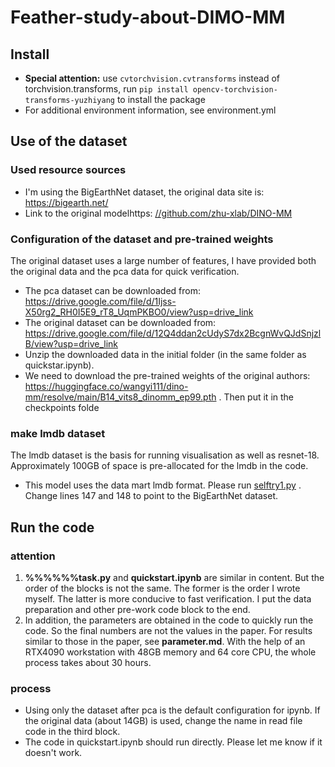 # Feather-study-about-DIMO-MM
## Install
* **Special attention:** use `cvtorchvision.cvtransforms` instead of torchvision.transforms, run `pip install opencv-torchvision-transforms-yuzhiyang` to install the package
* For additional environment information, see environment.yml
## Use of the dataset
### Used resource sources
* I'm using the BigEarthNet dataset, the original data site is: https://bigearth.net/
* Link to the original modelhttps: [//github.com/zhu-xlab/DINO-MM](https://github.com/zhu-xlab/DINO-MM)
### Configuration of the dataset and pre-trained weights
The original dataset uses a large number of features, I have provided both the original data and the pca data for quick verification.
* The pca dataset can be downloaded from: https://drive.google.com/file/d/1Ijss-X50rg2_RH0I5E9_rT8_UqmPKBO0/view?usp=drive_link
* The original dataset can be downloaded from: https://drive.google.com/file/d/12Q4ddan2cUdyS7dx2BcgnWvQJdSnjzlB/view?usp=drive_link
* Unzip the downloaded data in the initial folder (in the same folder as quickstar.ipynb).
* We need to download the pre-trained weights of the original authors: https://huggingface.co/wangyi111/dino-mm/resolve/main/B14_vits8_dinomm_ep99.pth . Then put it in the checkpoints folde
### make lmdb dataset 
The lmdb dataset is the basis for running visualisation as well as resnet-18. Approximately 100GB of space is pre-allocated for the lmdb in the code.
* This model uses the data mart lmdb format. Please run [selftry1.py](https://github.com/schlange-git/feather-study-about-DIMO-MM/blob/main/datasets/BigEarthNet/selftry1.py) . Change lines 147 and 148 to point to the BigEarthNet dataset.
## Run the code
### attention
1. **%%%%%%task.py** and **quickstart.ipynb** are similar in content. But the order of the blocks is not the same. The former is the order I wrote myself. The latter is more conducive to fast verification. I put the data preparation and other pre-work code block to the end.
2. In addition, the parameters are obtained in the code to quickly run the code. So the final numbers are not the values in the paper. For results similar to those in the paper, see **parameter.md**. With the help of an RTX4090 workstation with 48GB memory and 64 core CPU, the whole process takes about 30 hours.
### process

* Using only the dataset after pca is the default configuration for ipynb. If the original data (about 14GB) is used, change the name in read file code in the third block.
* The code in quickstart.ipynb should run directly. Please let me know if it doesn't work.
